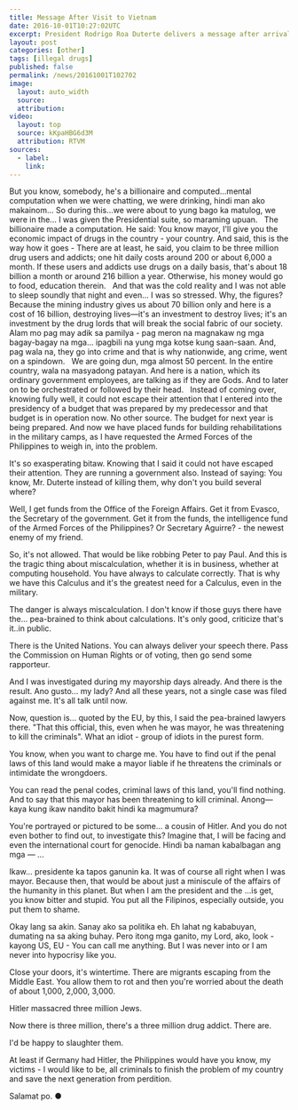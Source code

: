 ```yaml
---
title: Message After Visit to Vietnam
date: 2016-10-01T10:27:02UTC
excerpt: President Rodrigo Roa Duterte delivers a message after arrival at the Davao International Airport at 2:19 am of September 30, 2016 after his two-day official visit to the Socialist Republic of Vietnam.
layout: post
categories: [other]
tags: [illegal drugs]
published: false
permalink: /news/20161001T102702
image:
  layout: auto_width
  source: 
  attribution: 
video:
  layout: top
  source: kKpaHBG6d3M
  attribution: RTVM
sources:
  - label:
    link:
---
```


But you know, somebody, he's a billionaire and computed...mental computation when we were chatting, we were drinking, hindi man ako makainom... So during this...we were about to yung bago ka matulog, we were in the... I was given the Presidential suite, so maraming upuan.
 
The billionaire made a computation. He said: You know mayor, I'll give you the economic impact of drugs in the country - your country.  And said, this is the way how it goes - There are at least, he said, you claim to be three million drug users and addicts; one hit daily costs around 200 or about 6,000 a month. If these users and addicts use drugs on a daily basis, that's about 18 billion a month or around 216 billion a year. Otherwise, his money would go to food, education therein.
 
And that was the cold reality and I was not able to sleep soundly that night and even... I was so stressed. Why, the figures? Because the mining industry gives us about 70 billion only and here is a cost of 16 billion, destroying lives—it's  an investment to destroy lives; it's an investment by the drug lords that will break the social fabric of our society.
 
Alam mo pag may adik sa pamilya - pag meron na magnakaw ng mga bagay-bagay na mga... ipagbili na yung mga kotse kung saan-saan. And, pag wala na, they go into crime and that is why nationwide, ang crime, went on a spindown.
 
We are going dun, mga almost 50 percent. In the entire country, wala na masyadong patayan. And here is a nation, which its ordinary government employees, are talking as if they are Gods. And to later on to be orchestrated or followed by their head.
 
Instead of coming over, knowing fully well, it could not escape their attention that I entered into the presidency of a budget that was prepared by my predecessor and that budget is in operation now. No other source. The budget for next year is being prepared. And now we have placed funds for building rehabilitations in the military camps, as I have requested the Armed Forces of the Philippines to weigh in, into the problem.

It's so exasperating bitaw. Knowing that I said it could not have escaped their attention. They are running a government also. Instead of saying: You know, Mr. Duterte instead of killing them, why don't you build several where?

Well, I get funds from the Office of the Foreign Affairs. Get it from Evasco, the Secretary of the government. Get it from the funds, the intelligence fund of the Armed Forces of the Philippines? Or Secretary Aguirre? - the newest enemy of my friend.

So, it's not allowed. That would be like robbing Peter to pay Paul. And this is the tragic thing about miscalculation, whether it is in business, whether at computing household. You have always to calculate correctly. That is why we have this Calculus and it's the greatest need for a Calculus, even in the military.

The danger is always miscalculation. I don't know if those guys there have the... pea-brained to think about calculations. It's only good, criticize that's it..in public.

There is the United Nations. You can always deliver your speech there. Pass the Commission on Human Rights or of voting, then go send some rapporteur.

And I was investigated during my mayorship days already. And there is the result. Ano gusto... my lady? And all these years, not a single case was filed against me. It's all talk until now.

Now, question is... quoted by the EU, by this, I said the pea-brained lawyers there. "That this official, this, even when he was mayor, he was threatening to  kill the criminals". What an idiot - group of idiots in the purest form.

You know, when you want to charge me. You have to find out if the penal laws of this land would make a mayor liable if he threatens the criminals or intimidate the wrongdoers.

You can read the penal codes, criminal laws of this land, you'll find nothing. And to say that this mayor has been threatening to kill criminal. Anong—kaya kung ikaw nandito bakit hindi ka magmumura?

You're portrayed or pictured to be some... a cousin of Hitler. And you do not even bother to find out, to investigate this? Imagine that, I will be facing and even the international court for genocide. Hindi ba naman kabalbagan ang mga — ...

Ikaw... presidente ka tapos ganunin ka. It was of course all right when I was mayor. Because then, that would be about just a miniscule of the affairs of the humanity in this planet. But when I am the president and the ...is get, you know bitter and stupid. You put all the Filipinos, especially outside, you put them to shame.

Okay lang sa akin. Sanay ako sa politika eh. Eh lahat ng kababuyan, dumating na sa aking buhay. Pero itong mga ganito, my Lord,  ako, look - kayong US, EU - You can call me anything. But I was never into or I am never into hypocrisy like you.

Close your doors, it's wintertime. There are migrants escaping from the Middle East. You allow them to rot and then you're worried about the death of about 1,000, 2,000, 3,000.

Hitler massacred three million Jews. 

Now there is three million, there's a three million drug addict. There are. 

I'd be happy to slaughter them. 

At least if Germany had Hitler, the Philippines would have you know, my victims - I would like to be, all criminals to finish the problem of my country and save the next generation from perdition.

Salamat po.
&#x25cf;
